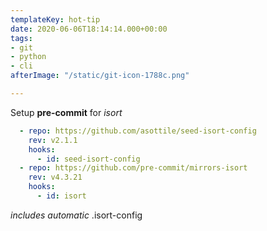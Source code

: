 ```yaml
---
templateKey: hot-tip
date: 2020-06-06T18:14:14.000+00:00
tags:
- git
- python
- cli
afterImage: "/static/git-icon-1788c.png"

---
```

Setup **pre-commit** for _isort_

``` yaml
  - repo: https://github.com/asottile/seed-isort-config
    rev: v2.1.1
    hooks:
      - id: seed-isort-config
  - repo: https://github.com/pre-commit/mirrors-isort
    rev: v4.3.21
    hooks:
      - id: isort
```

_includes automatic_ .isort-config
